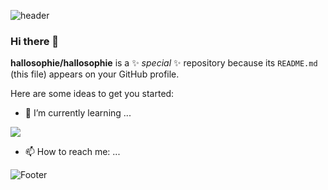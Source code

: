![header](https://capsule-render.vercel.app/api?type=waving&color=97DBAE&height=250&section=header&text=HelloWorld!%20&fontSize=40)

### Hi there 👋


**hallosophie/hallosophie** is a ✨ _special_ ✨ repository because its `README.md` (this file) appears on your GitHub profile.

Here are some ideas to get you started:

- 🌱 I’m currently learning ...
<img src="https://img.shields.io/badge/Java-FFCA28?style=flat-square&logo=java&logoColor=blue"/>

- 📫 How to reach me: ...



![Footer](https://capsule-render.vercel.app/api?type=waving&color=97DBAE&height=200&section=footer)
